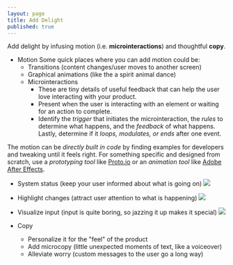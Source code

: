 ```yaml
---
layout: page
title: Add Delight
published: true
---
```



Add delight by infusing motion (i.e. **microinteractions**) and thoughtful **copy**.


* Motion
Some quick places where you can add motion could be:
  * Transitions (content changes/user moves to another screen)
  * Graphical animations (like the a spirit animal dance)
  * Microinteractions
    * These are tiny details of useful feedback that can help the user love interacting with your product.
    * Present when the user is interacting with an element or waiting for an action to complete.
    * Identify the *trigger* that initiates the microinteraction, the *rules* to determine what happens, and the *feedback* of what happens. Lastly, determine if it *loops, modulates, or ends* after one event.

The motion can be *directly built in code* by finding examples for developers and tweaking until it feels right.
For something specific and designed from scratch, use a *prototyping tool* like [Proto.io](https://proto.io/) or an *animation tool* like [Adobe After Effects](https://helpx.adobe.com/after-effects/tutorials.html).

  * System status (keep your user informed about what is going on)
  ![](https://cdn.dribbble.com/users/50261/screenshots/1429143/upload.gif)

  * Highlight changes (attract user attention to what is happening)
  ![](https://cdn.dribbble.com/users/149817/screenshots/3461827/text-animation3.gif)

  * Visualize input (input is quite boring, so jazzing it up makes it special)
  ![](https://cdn.dribbble.com/users/111932/screenshots/2098475/400.gif)



* Copy
  * Personalize it for the "feel" of the product
  * Add microcopy (little unexpected moments of text, like a voiceover)
  * Alleviate worry (custom messages to the user go a long way)
